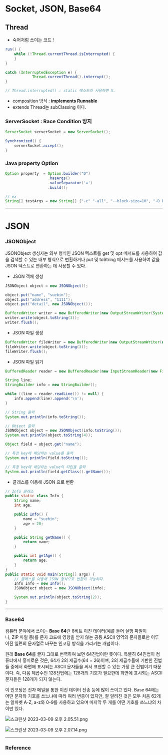 # Socket, JSON, Base64

## Thread

- 숙어처럼 쓰이는 코드 !

```java
run() {
	while (!Thread.currentThread.isInterrupted) {
	}
}

catch (InterruptedException e) {
            Thread.currentThread().interrupt();
}

// Thread.interrupted() : static 메소드라 사용하면 X.
```

- composition 방식 : **implements Runnable**
- extends Thread는 subClassing 이다.

### ServerSocket : Race Condition 방지

```java
ServerSocket serverSocket = new ServerSocket();

Synchronized() {
	serverSocket.accept();
}
```

### Java property Option

```java
Option property  = Option.builder("D")
                   .hasArgs()
                   .valueSeparator('=')
                   .build();
```

```java
// ex
String[] testArgs = new String[] {"-c" "-all", "--block-size=10", "-D key=value"};
```

---

# JSON

### **JSONObject**

JSONObject 생성자는 외부 형식인 JSON 텍스트를 get 및 opt 메서드를 사용하여 값을 검색할 수 있는 내부 형식으로 변환하거나 put 및 toString 메서드를 사용하여 값을 JSON 텍스트로 변환하는 데 사용할 수 있다.

- JSON 객체 생성

```java
JSONObject object = new JSONObject();

object.put("name", "suebin");
object.put("address", "1111");
object.put("detail", new JSONObject());

BufferedWriter writer = new BufferedWriter(new OutputStreamWriter(System.out));
writer.write(object.toString(3));
writer.flush();
```

- JSON 파일 생성

```java
BufferedWriter fileWriter = new BufferedWriter(new OutputStreamWriter(new FileOutputStream("./info.json")));
fileWriter.write(object.toString(3));
fileWriter.flush();
```

- JSON 파일 읽기

```java
BufferedReader reader = new BufferedReader(new InputStreamReader(new FileInputStream("./info.json")));

String line;
StringBuilder info = new StringBuilder();

while ((line = reader.readLine()) != null) {
    info.append(line).append('\n');
}

// String 출력
System.out.println(info.toString());

// Object 출력
JSONObject object = new JSONObject(info.toString());
System.out.println(object.toString(4));

Object field = object.get("name");

// 특정 key에 해당하는 value를 출력
System.out.println(field.toString());

// 특정 key에 해당하는 value의 타입을 출력
System.out.println(field.getClass().getName());
```

- 클래스를 이용해 JSON 으로 변환

```java
// Info 클래스
public static class Info {
    String name;
    int age;

    public Info() {
        name = "suebin";
        age = 20;
    }

    public String getName() {
        return name;
    }

    public int getAge() {
        return age;
    }
}
public static void main(String[] args) {
    // 클래스를 이용해 JSON 형식으로 변환이 가능하다.
    Info info = new Info();
    JSONObject object = new JSONObject(info);

    System.out.println(object.toString(2));
}
```

---

### Base64

 컴퓨터 분야에서 쓰이는 **Base 64**란 8비트 이진 데이터(예를 들어 실행 파일이나, ZIP 파일 등)를 문자 코드에 영향을 받지 않는 공통 ASCII 영역의 문자들로만 이루어진 일련의 문자열로 바꾸는 인코딩 방식을 가리키는 개념이다.

 원래 **Base 64**를 글자 그대로 번역하여 보면 64진법이란 뜻이다. 특별히 64진법이 컴퓨터에서 흥미로운 것은, 64가 2의 제곱수(64 = 26)이며, 2의 제곱수들에 기반한 진법들 중에서 화면에 표시되는 ASCII 문자들을 써서 표현할 수 있는 가장 큰 진법이기 때문이다. 즉, 다음 제곱수인 128진법에는 128개의 기호가 필요한데 화면에 표시되는 ASCII 문자들은 128개가 되지 않는다.

 이 인코딩은 전자 메일을 통한 이진 데이터 전송 등에 많이 쓰이고 있다. Base 64에는 어떤 문자와 기호를 쓰느냐에 따라 여러 변종이 있지만, 잘 알려진 것은 모두 처음 62개는 알파벳 A-Z, a-z와 0-9를 사용하고 있으며 마지막 두 개를 어떤 기호를 쓰느냐의 차이만 있다.

![스크린샷 2023-03-09 오후 2.05.51.png](https://s3-us-west-2.amazonaws.com/secure.notion-static.com/da9beee8-1775-48ba-a983-dbda454c9477/%EC%8A%A4%ED%81%AC%EB%A6%B0%EC%83%B7_2023-03-09_%EC%98%A4%ED%9B%84_2.05.51.png)

![스크린샷 2023-03-09 오후 2.07.14.png](https://s3-us-west-2.amazonaws.com/secure.notion-static.com/870b7181-dd01-4208-aa15-2d7fa0c027b2/%EC%8A%A4%ED%81%AC%EB%A6%B0%EC%83%B7_2023-03-09_%EC%98%A4%ED%9B%84_2.07.14.png)

---

### Reference